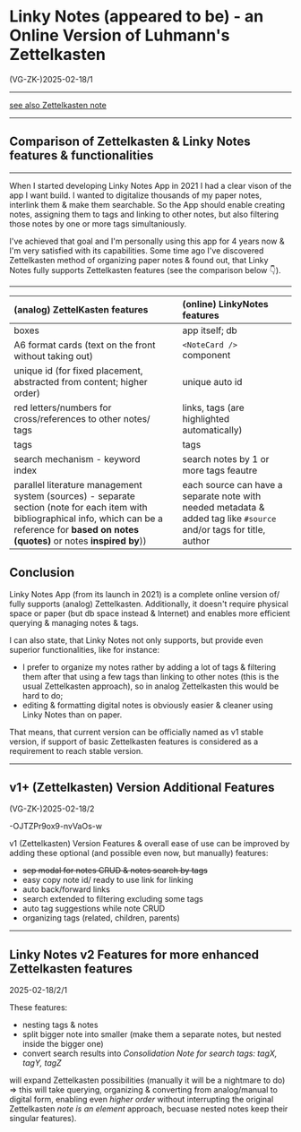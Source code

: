 # Linky Notes (appeared to be) - an Online Version of Luhmann's Zettelkasten
(VG-ZK-)2025-02-18/1

---

[see also Zettelkasten note](/notes/-O3JdQ2lqosMX1aJXs1g)

---

## Comparison of Zettelkasten & Linky Notes features & functionalities

---

When I started developing Linky Notes App in 2021 I had a clear vison of the app I want build. I wanted to digitalize thousands of my paper notes, interlink them & make them searchable. So the App should enable creating notes, assigning them to tags and linking to other notes, but also filtering those notes by one or more tags simultaniously.

I've achieved that goal and I'm personally using this app for 4 years now & I'm very satisfied with its capabilities. Some time ago I've discovered Zettelkasten method of organizing paper notes & found out, that Linky Notes fully supports Zettelkasten features (see the comparison below 👇).

---

| (analog) ZettelKasten features | | (online) LinkyNotes features |
| :-- | :-- | :-- |
| boxes | | app itself; db |
| A6 format cards (text on the front without taking out) | | `<NoteCard />` component |
| unique id (for fixed placement, abstracted from content; higher order) | | unique auto id |
| red letters/numbers for cross/references to other notes/ tags | | links, tags (are highlighted automatically) |
| tags | | tags |
| search mechanism - keyword index | | search notes by 1 or more tags feautre |
| parallel literature management system (sources) - separate section (note for each item with bibliographical info, which can be a reference for **based on notes (quotes)** or notes **inspired by**)) | | each source can have a separate note with needed metadata & added tag like `#source` and/or tags for title, author |

## Conclusion

Linky Notes App (from its launch in 2021) is a complete online version of/ fully supports (analog) Zettelkasten. Additionally, it doesn't require physical space or paper (but db space instead & Internet) and enables more efficient querying & managing notes & tags.

I can also state, that Linky Notes not only supports, but provide even superior functionalities, like for instance:
- I prefer to organize my notes rather by adding a lot of tags & filtering them after that using a few tags than linking to other notes (this is the usual Zettelkasten approach), so in analog Zettelkasten this would be hard to do;
- editing & formatting digital notes is obviously easier & cleaner using Linky Notes than on paper.

That means, that current version can be officially named as v1 stable version, if support of basic Zettelkasten features is considered as a requirement to reach stable version.

---

## v1+ (Zettelkasten) Version Additional Features
(VG-ZK-)2025-02-18/2

-OJTZPr9ox9-nvVaOs-w

v1 (Zettelkasten) Version Features & overall ease of use can be improved by adding these optional (and possible even now, but manually) features:
- ~~sep modal for notes CRUD & notes search by tags~~
- easy copy note id/ ready to use link for linking
- auto back/forward links
- search extended to filtering excluding some tags
- auto tag suggestions while note CRUD
- organizing tags (related, children, parents)

---

## Linky Notes v2 Features for more enhanced Zettelkasten features
2025-02-18/2/1

These features:
- nesting tags & notes
- split bigger note into smaller (make them a separate notes, but nested inside the bigger one)
- convert search results into *Consolidation Note for search tags: tagX, tagY, tagZ*

will expand Zettelkasten possibilities
(manually it will be a nightmare to do)
=> this will take querying, organizing & converting
from analog/manual to digital form, enabling even *higher order*
without interrupting the original Zettelkasten *note is an element* approach,
becuase nested notes keep their singular features).